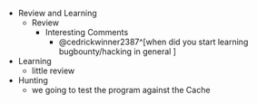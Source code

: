 - Review and Learning
	- Review
		- Interesting Comments
			- @cedrickwinner2387^[when did you start learning bugbounty/hacking in general ]
- Learning
	- little review
- Hunting
	- we going to test the program against the Cache 
